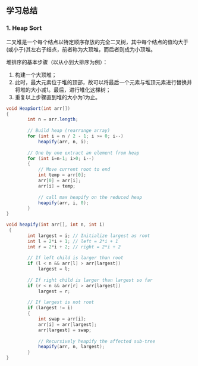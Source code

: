## 学习总结

### 1. Heap Sort

二叉堆是一个每个结点以特定顺序存放的完全二叉树，其中每个结点的值均大于(或小于)其左右子结点，前者称为大顶堆，而后者则成为小顶堆。

堆排序的基本步骤（以从小到大排序为例）：

1. 构建一个大顶堆；
2. 此时，最大元素位于堆的顶部，故可以将最后一个元素与堆顶元素进行替换并将堆的大小减1。最后，进行堆化这棵树；
3. 重复以上步骤直到堆的大小为1为止。

```java
void HeapSort(int arr[]) 
{ 
        int n = arr.length; 
  
        // Build heap (rearrange array) 
        for (int i = n / 2 - 1; i >= 0; i--) 
            heapify(arr, n, i); 
  
        // One by one extract an element from heap 
        for (int i=n-1; i>0; i--) 
        { 
            // Move current root to end 
            int temp = arr[0]; 
            arr[0] = arr[i]; 
            arr[i] = temp; 
  
            // call max heapify on the reduced heap 
            heapify(arr, i, 0); 
        } 
}

void heapify(int arr[], int n, int i) 
 { 
        int largest = i; // Initialize largest as root 
        int l = 2*i + 1; // left = 2*i + 1 
        int r = 2*i + 2; // right = 2*i + 2 
  
        // If left child is larger than root 
        if (l < n && arr[l] > arr[largest]) 
            largest = l; 
  
        // If right child is larger than largest so far 
        if (r < n && arr[r] > arr[largest]) 
            largest = r; 
  
        // If largest is not root 
        if (largest != i) 
        { 
            int swap = arr[i]; 
            arr[i] = arr[largest]; 
            arr[largest] = swap; 
  
            // Recursively heapify the affected sub-tree 
            heapify(arr, n, largest); 
        } 
}
```

